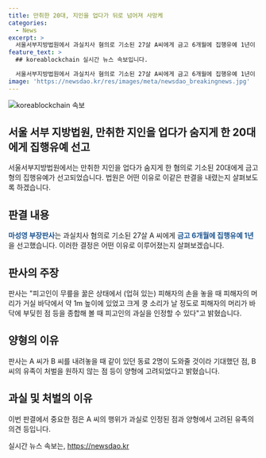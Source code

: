 ```yaml
---
title: 만취한 20대, 지인을 업다가 뒤로 넘어져 사망케
categories:
  - News
excerpt: >
  서울서부지방법원에서 과실치사 혐의로 기소된 27살 A씨에게 금고 6개월에 집행유예 1년이 선고되었습니다. 지난해 6월, 만취한 지인을 업다가 넘어뜨려 사망에 이르게 한 사건으로, 판사는 과실을 인정했지만 동료들의 도움을 기대했던 점 등을 고려하여 양형 결정했습니다. A씨는 피해자의 유족이 처벌을 원하지 않는 점도 감안되었습니다.
feature_text: >
  ## koreablockchain 실시간 뉴스 속보입니다.

  서울서부지방법원에서 과실치사 혐의로 기소된 27살 A씨에게 금고 6개월에 집행유예 1년이 선고되었습니다. 지난해 6월, 만취한 지인을 업다가 넘어뜨려 사망에 이르게 한 사건으로, 판사는 과실을 인정했지만 동료들의 도움을 기대했던 점 등을 고려하여 양형 결정했습니다. A씨는 피해자의 유족이 처벌을 원하지 않는 점도 감안되었습니다.
image: 'https://newsdao.kr/res/images/meta/newsdao_breakingnews.jpg'
---
```


<p><img src="https://newsdao.kr/res/images/meta/newsdao_breakingnews.jpg" alt="koreablockchain 속보" /></p>

<h2 data-ke-size="size26">서울 서부 지방법원, 만취한 지인을 업다가 숨지게 한 20대에게 집행유예 선고</h2>

<p data-ke-size="size16">서울서부지방법원에서는 만취한 지인을 업다가 숨지게 한 혐의로 기소된 20대에게 금고형의 집행유예가 선고되었습니다. 법원은 어떤 이유로 이같은 판결을 내렸는지 살펴보도록 하겠습니다.</p>

<h2 data-ke-size="size24">판결 내용</h2>

<p data-ke-size="size16"><b><span style="color: #1a5490;">마성영 부장판사</span></b>는 과실치사 혐의로 기소된 27살 A 씨에게 <b><span style="color: #1a5490;">금고 6개월에 집행유예 1년</span></b>을 선고했습니다. 이러한 결정은 어떤 이유로 이루어졌는지 살펴보겠습니다.</p>

<h2 data-ke-size="size24">판사의 주장</h2>

<p data-ke-size="size16">판사는 "피고인이 무릎을 꿇은 상태에서 (업혀 있는) 피해자의 손을 놓을 때 피해자의 머리가 거실 바닥에서 약 1m 높이에 있었고 크게 쿵 소리가 날 정도로 피해자의 머리가 바닥에 부딪힌 점 등을 종합해 볼 때 피고인의 과실을 인정할 수 있다"고 밝혔습니다.</p>

<h2 data-ke-size="size24">양형의 이유</h2>

<p data-ke-size="size16">판사는 A 씨가 B 씨를 내려놓을 때 같이 있던 동료 2명이 도와줄 것이라 기대했던 점, B 씨의 유족이 처벌을 원하지 않는 점 등이 양형에 고려되었다고 밝혔습니다.</p>

<h2 data-ke-size="size24">과실 및 처벌의 이유</h2>

<p data-ke-size="size16">이번 판결에서 중요한 점은 A 씨의 행위가 과실로 인정된 점과 양형에서 고려된 유족의 의견 등입니다.</p>
실시간 뉴스 속보는, <a href="https://newsdao.kr" rel="dofollow">https://newsdao.kr</a>



